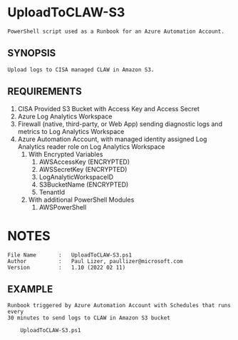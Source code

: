 # UploadToCLAW-S3
    PowerShell script used as a Runbook for an Azure Automation Account.

## SYNOPSIS  
    Upload logs to CISA managed CLAW in Amazon S3.

## REQUIREMENTS
1. CISA Provided S3 Bucket with Access Key and Access Secret
2. Azure Log Analytics Workspace
4. Firewall (native, third-party, or Web App) sending diagnostic logs and metrics to Log Analytics Workspace
5. Azure Automation Account, with managed identity assigned Log Analytics reader role on Log Analytics Workspace
    1. With Encrypted Variables
        1. AWSAccessKey (ENCRYPTED)
        2. AWSSecretKey (ENCRYPTED)
        3. LogAnalyticWorkspaceID
        4. S3BucketName (ENCRYPTED)
        5. TenantId
    2. With additional PowerShell Modules
        1. AWSPowerShell
  
# NOTES  
    File Name       :   UploadToCLAW-S3.ps1  
    Author          :   Paul Lizer, paullizer@microsoft.com
    Version         :   1.10 (2022 02 11)     

## EXAMPLE  
    Runbook triggered by Azure Automation Account with Schedules that runs every 
    30 minutes to send logs to CLAW in Amazon S3 bucket
    
        UploadToCLAW-S3.ps1 

